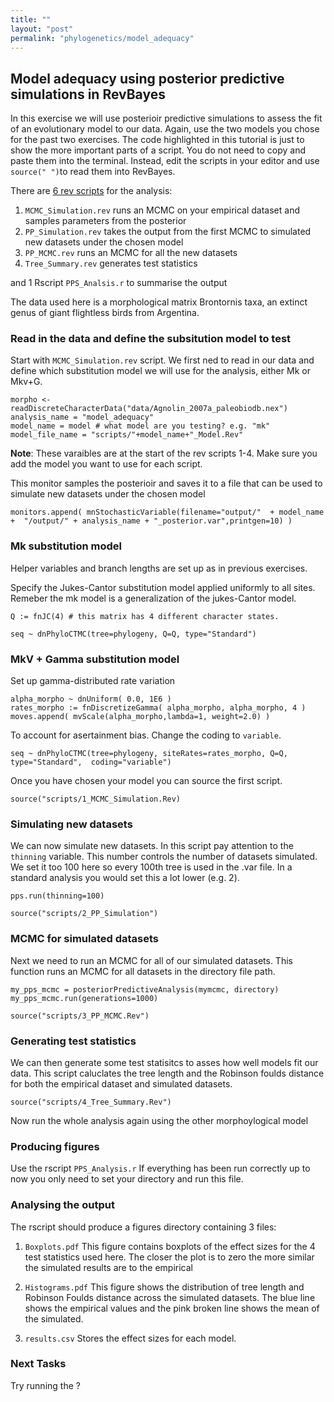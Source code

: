 ```yaml
---
title: ""
layout: "post" 
permalink: "phylogenetics/model_adequacy"
---
```


## Model adequacy using posterior predictive simulations in RevBayes

In this exercise we will use posterioir predictive simulations to assess the fit of an evolutionary model to our data. Again, use the two models you chose for the past two exercises.
The code highlighted in this tutorial is just to show the more important parts of a script. You do not need to copy and paste them into the terminal. Instead, edit the scripts in your editor and use `source(" ")`to read them into RevBayes.

There are [6 rev scripts]({{site.baseurl}}/data/7_phylogenetics/model_adequacy.zip) for the analysis:
 
1. `MCMC_Simulation.rev` runs an MCMC on your empirical dataset and samples parameters from the posterior
2. `PP_Simulation.rev` takes the output from the first MCMC to simulated new datasets under the chosen model
3. `PP_MCMC.rev` runs an MCMC for all the new datasets
4. `Tree_Summary.rev` generates test statistics


and 1 Rscript `PPS_Analsis.r` to summarise the output 

The data used here is a morphological matrix Brontornis taxa, an extinct genus of giant flightless birds from Argentina. 

### Read in the data and define the subsitution model to test 
Start with `MCMC_Simulation.rev` script. We first ned to read in our data and define which substitution model we will use for the analysis, either Mk or Mkv+G.

```
morpho <- readDiscreteCharacterData("data/Agnolin_2007a_paleobiodb.nex")
analysis_name = "model_adequacy" 
model_name = model # what model are you testing? e.g. "mk"
model_file_name = "scripts/"+model_name+"_Model.Rev"
```
**Note**: These varaibles are at the start of the rev scripts 1-4. Make sure you add the model you want to use for each script.

This monitor samples the posterioir and saves it to a file that can be used to simulate new datasets under the chosen model 

```
monitors.append( mnStochasticVariable(filename="output/"  + model_name +  "/output/" + analysis_name + "_posterior.var",printgen=10) )
```

### Mk substitution model
Helper variables and branch lengths are set up as in previous exercises. 

Specify the Jukes-Cantor substitution model applied uniformly to all sites. Remeber the mk model is a generalization of the jukes-Cantor model. 

```
Q := fnJC(4) # this matrix has 4 different character states. 

seq ~ dnPhyloCTMC(tree=phylogeny, Q=Q, type="Standard")
```
 
### MkV + Gamma substitution model
Set up gamma-distributed rate variation 

```
alpha_morpho ~ dnUniform( 0.0, 1E6 )
rates_morpho := fnDiscretizeGamma( alpha_morpho, alpha_morpho, 4 )
moves.append( mvScale(alpha_morpho,lambda=1, weight=2.0) )
``` 
   
To account for asertainment bias. Change the coding to `variable`.

```
seq ~ dnPhyloCTMC(tree=phylogeny, siteRates=rates_morpho, Q=Q, type="Standard",  coding="variable")
``` 

    
Once you have chosen your model you can source the first script.

```
source("scripts/1_MCMC_Simulation.Rev)
``` 
  
### Simulating new datasets
We can now simulate new datasets. In this script pay attention to the `thinning` variable. 
This number controls the number of datasets simulated. We set it too 100 here so every 100th tree is used in the .var file. In a standard analysis you would set this a lot lower (e.g. 2). 

```
pps.run(thinning=100)
```

```
source("scripts/2_PP_Simulation")
```

### MCMC for simulated datasets
Next we need to run an MCMC for all of our simulated datasets. This function runs an MCMC for all datasets in the directory file path. 

```
my_pps_mcmc = posteriorPredictiveAnalysis(mymcmc, directory)
my_pps_mcmc.run(generations=1000)
```

```
source("scripts/3_PP_MCMC.Rev")
```

### Generating test statistics
We can then generate some test statisitcs to asses how well models fit our data. This script caluclates the tree length and the Robinson foulds distance for both the empirical dataset and simulated datasets. 

```
source("scripts/4_Tree_Summary.Rev")
```

Now run the whole analysis again using the other morphoylogical model

### Producing figures
Use the rscript `PPS_Analysis.r`
If everything has been run correctly up to now you only need to set your directory and run this file.

### Analysing the output 

The rscript should produce a figures directory containing 3 files:

1. `Boxplots.pdf` This figure contains boxplots of the effect sizes for the 4 test statistics used here. The closer the plot is to zero the more similar the simulated results are to the empirical 

 
2. `Histograms.pdf` This figure shows the distribution of tree length and Robinson Foulds distance across the simulated datasets. The blue line shows the empirical values and the pink  broken line shows the mean of the simulated. 


3. `results.csv` Stores the effect sizes for each model.


### Next Tasks

Try running the ?


